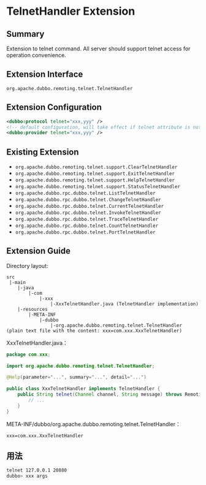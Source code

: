 # TelnetHandler Extension

## Summary

Extension to telnet command. All server should support telnet access for operation convenience.

## Extension Interface

`org.apache.dubbo.remoting.telnet.TelnetHandler`

## Extension Configuration

```xml
<dubbo:protocol telnet="xxx,yyy" />
<!-- default configuration, will take effect if telnet attribute is not specified in <dubbo:protocol> -->
<dubbo:provider telnet="xxx,yyy" />
```

## Existing Extension

* `org.apache.dubbo.remoting.telnet.support.ClearTelnetHandler`
* `org.apache.dubbo.remoting.telnet.support.ExitTelnetHandler`
* `org.apache.dubbo.remoting.telnet.support.HelpTelnetHandler`
* `org.apache.dubbo.remoting.telnet.support.StatusTelnetHandler`
* `org.apache.dubbo.rpc.dubbo.telnet.ListTelnetHandler`
* `org.apache.dubbo.rpc.dubbo.telnet.ChangeTelnetHandler`
* `org.apache.dubbo.rpc.dubbo.telnet.CurrentTelnetHandler`
* `org.apache.dubbo.rpc.dubbo.telnet.InvokeTelnetHandler`
* `org.apache.dubbo.rpc.dubbo.telnet.TraceTelnetHandler`
* `org.apache.dubbo.rpc.dubbo.telnet.CountTelnetHandler`
* `org.apache.dubbo.rpc.dubbo.telnet.PortTelnetHandler`

## Extension Guide

Directory layout:

```
src
 |-main
    |-java
        |-com
            |-xxx
                |-XxxTelnetHandler.java (TelnetHandler implementation)
    |-resources
        |-META-INF
            |-dubbo
                |-org.apache.dubbo.remoting.telnet.TelnetHandler (plain text file with the content: xxx=com.xxx.XxxTelnetHandler)
```

XxxTelnetHandler.java：

```java
package com.xxx;
 
import org.apache.dubbo.remoting.telnet.TelnetHandler;
 
@Help(parameter="...", summary="...", detail="...")
 
public class XxxTelnetHandler implements TelnetHandler {
    public String telnet(Channel channel, String message) throws RemotingException {
        // ...
    }
}
```

META-INF/dubbo/org.apache.dubbo.remoting.telnet.TelnetHandler：

```properties
xxx=com.xxx.XxxTelnetHandler
```

## 用法

```sh
telnet 127.0.0.1 20880
dubbo> xxx args
```
